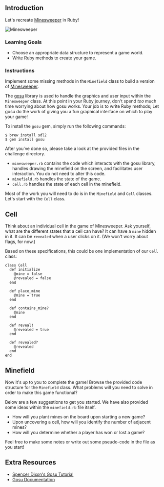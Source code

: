 ## Introduction

Let's recreate [Minesweeper][minesweeper] in Ruby!

![Minesweeper][minesweeper-screenshot]

### Learning Goals

* Choose an appropriate data structure to represent a game world.
* Write Ruby methods to create your game.

### Instructions

Implement some missing methods in the `Minefield` class to build a version of [Minesweeper][minesweeper].

The [gosu][gosu] library is used to handle the graphics and user input within the `Minesweeper` class. At this point in your Ruby journey, don't spend _too_ much time worrying about how gosu works. Your job is to write Ruby methods; Let gosu do the work of giving you a fun graphical interface on which to play your game!

To install the `gosu` gem, simply run the following commands:

```no-highlight
$ brew install sdl2
$ gem install gosu
```

After you've done so, please take a look at the provided files in the challenge directory.

* `minesweeper.rb` contains the code which interacts with the gosu library, handles drawing the minefield on the screen, and facilitates user interaction. You do not need to alter this code.
* `minefield.rb` handles the state of the game.
* `cell.rb` handles the state of each cell in the minefield.

Most of the work you will need to do is in the `Minefield` and `Cell` classes. Let's start with the `Cell` class.

## Cell

Think about an individual cell in the game of Minesweeper. Ask yourself, what are the different states that a cell can have? It can have a `mine` hidden in it. It can be `revealed` when a user clicks on it. (We won't worry about flags, for now.)

Based on these specifications, this could be one implementation of our `Cell` class:

```
class Cell
  def initialize
    @mine = false
    @revealed = false
  end

  def place_mine
    @mine = true
  end

  def contains_mine?
    @mine
  end

  def reveal!
    @revealed = true
  end

  def revealed?
    @revealed
  end
end
```

## Minefield

Now it's up to you to complete the game! Browse the provided code structure for the `Minefield` class. What problems will you need to solve in order to make this game functional?

Below are a few suggestions to get you started. We have also provided some ideas within the `minefield.rb` file itself.

* How will you plant mines on the board upon starting a new game?
* Upon uncovering a cell, how will you identify the number of adjacent mines?
* How will you determine whether a player has won or lost a game?

Feel free to make some notes or write out some pseudo-code in the file as you start!

## Extra Resources

* [Spencer Dixon's Gosu Tutorial](https://github.com/SpencerCDixon/Gosu-Tutorial)
* [Gosu Documentation](https://github.com/gosu/gosu/wiki/Ruby-Tutorial)

[minesweeper]: http://en.wikipedia.org/wiki/Minesweeper_(video_game)
[gosu]: http://www.libgosu.org/
[minesweeper-screenshot]: https://s3.amazonaws.com/hal-assets.launchacademy.com/minesweeper/minesweeper.png
